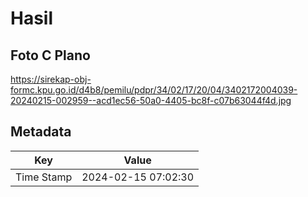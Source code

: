 # Hasil

## Foto C Plano

https://sirekap-obj-formc.kpu.go.id/d4b8/pemilu/pdpr/34/02/17/20/04/3402172004039-20240215-002959--acd1ec56-50a0-4405-bc8f-c07b63044f4d.jpg


## Metadata

| Key        | Value               |
| ---------- | ------------------- |
| Time Stamp | 2024-02-15 07:02:30 |



